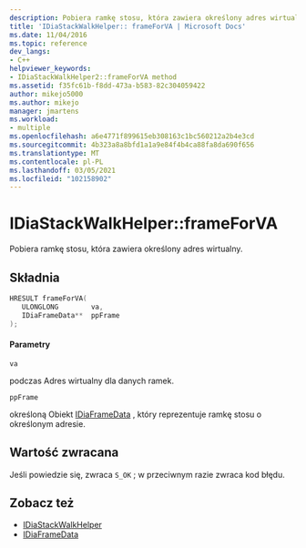 ```yaml
---
description: Pobiera ramkę stosu, która zawiera określony adres wirtualny.
title: 'IDiaStackWalkHelper:: frameForVA | Microsoft Docs'
ms.date: 11/04/2016
ms.topic: reference
dev_langs:
- C++
helpviewer_keywords:
- IDiaStackWalkHelper2::frameForVA method
ms.assetid: f35fc61b-f8dd-473a-b583-82c304059422
author: mikejo5000
ms.author: mikejo
manager: jmartens
ms.workload:
- multiple
ms.openlocfilehash: a6e4771f899615eb308163c1bc560212a2b4e3cd
ms.sourcegitcommit: 4b323a8a8bfd1a1a9e84f4b4ca88fa8da690f656
ms.translationtype: MT
ms.contentlocale: pl-PL
ms.lasthandoff: 03/05/2021
ms.locfileid: "102158902"
---
```

# <a name="idiastackwalkhelperframeforva"></a>IDiaStackWalkHelper::frameForVA
Pobiera ramkę stosu, która zawiera określony adres wirtualny.

## <a name="syntax"></a>Składnia

```C++
HRESULT frameForVA( 
   ULONGLONG        va,
   IDiaFrameData**  ppFrame
);
```

#### <a name="parameters"></a>Parametry
 `va`

podczas Adres wirtualny dla danych ramek.

 `ppFrame`

określoną Obiekt [IDiaFrameData](../../debugger/debug-interface-access/idiaframedata.md) , który reprezentuje ramkę stosu o określonym adresie.

## <a name="return-value"></a>Wartość zwracana
 Jeśli powiedzie się, zwraca `S_OK` ; w przeciwnym razie zwraca kod błędu.

## <a name="see-also"></a>Zobacz też
- [IDiaStackWalkHelper](../../debugger/debug-interface-access/idiastackwalkhelper.md)
- [IDiaFrameData](../../debugger/debug-interface-access/idiaframedata.md)
